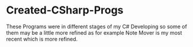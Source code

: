 # Created-CSharp-Progs

These Programs were in different stages of my C# Developing 
so some of them may be a little more refined as for example
Note Mover is my most recent which is more refined.
